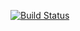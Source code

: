 [![Build Status](https://travis-ci.org/and7mw/java_testing_course.svg?branch=master)](https://travis-ci.org/github/and7mw/java_testing_course)
